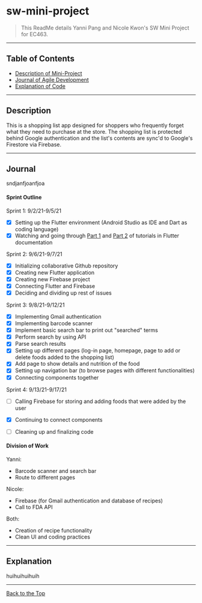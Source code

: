 # sw-mini-project

> This ReadMe details Yanni Pang and Nicole Kwon's SW Mini Project for EC463. 

---


## Table of Contents


- [Description of Mini-Project](#description)
- [Journal of Agile Development](#journal)
- [Explanation of Code](#explanation) 

---

## Description

This is a shopping list app designed for shoppers who frequently forget what they need to purchase at the store. The shopping list is protected behind Google authentication and the list's contents are sync'd to Google's Firestore via Firebase.

---

## Journal

sndjanfjoanfjoa

#### Sprint Outline

Sprint 1: 9/2/21-9/5/21
- [x] Setting up the Flutter environment (Android Studio as IDE and Dart as coding language)
- [x] Watching and going through [Part 1](https://flutter.dev/docs/get-started/codelab) and [Part 2](https://codelabs.developers.google.com/codelabs/first-flutter-app-pt2#0) of tutorials in Flutter documentation

Sprint 2: 9/6/21-9/7/21
- [x] Initializing collaborative Github repository
- [x] Creating new Flutter application
- [x] Creating new Firebase project
- [x] Connecting Flutter and Firebase
- [x] Deciding and dividing up rest of issues

Sprint 3: 9/8/21-9/12/21
- [x] Implementing Gmail authentication
- [x] Implementing barcode scanner 
- [x] Implement basic search bar to print out "searched" terms
- [x] Perform search by using API
- [x] Parse search results
- [x] Setting up different pages (log-in page, homepage, page to add or delete foods added to the shopping list) 
- [x] Add page to show details and nutrition of the food 
- [x] Setting up navigation bar (to browse pages with different functionalities)
- [x] Connecting components together

Sprint 4: 9/13/21-9/17/21
- [ ] Calling Firebase for storing and adding foods that were added by the user
- [x] Continuing to connect components
- [ ] Cleaning up and finalizing code


#### Division of Work

Yanni:
- Barcode scanner and search bar
- Route to different pages

Nicole: 
- Firebase (for Gmail authentication and database of recipes)
- Call to FDA API

Both: 
- Creation of recipe functionality
- Clean UI and coding practices


---

## Explanation

huihuihuihuih

---

[Back to the Top](#sw-mini-project)
